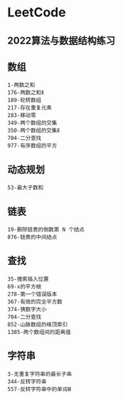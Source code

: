 # LeetCode

## 2022算法与数据结构练习

## 数组
    1-两数之和
    176-两数之和Ⅱ
    189-轮转数组
    217-存在重复元素
    283-移动零
    349-两个数组的交集
    350-两个数组的交集Ⅱ
    704-二分查找
    977-有序数组的平方

## 动态规划
    53-最大子数和

## 链表
    19-删除链表的倒数第 N 个结点
    876-链表的中间结点
    
## 查找
    35-搜索插入位置
    69-x的平方根
    278-第一个错误版本
    367-有效的完全平方数
    374-猜数字大小
    704-二分查找
    852-山脉数组的峰顶索引
    1385-两个数组间的距离值

## 字符串
    3-无重复字符串的最长子串    
    344-反转字符串
    557-反转字符串中的单词Ⅲ    